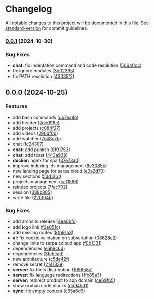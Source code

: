 # Changelog

All notable changes to this project will be documented in this file. See [standard-version](https://github.com/conventional-changelog/standard-version) for commit guidelines.

### [0.0.1](https://github.com/yellow-code-io/serpacloud/compare/v0.0.0...v0.0.1) (2024-10-30)


### Bug Fixes

* **chat:** fix indentation command and code resolution ([50640dc](https://github.com/yellow-code-io/serpacloud/commit/50640dc21fe7730dd8f4f550343f420849120edd))
* fix ignore modules ([3d02395](https://github.com/yellow-code-io/serpacloud/commit/3d02395e4c12bedf4644dcae9025eb33724e6ea4))
* fix PATH resolution ([43335f2](https://github.com/yellow-code-io/serpacloud/commit/43335f24fdcb904c13f926c2928a6b876b8501e6))

## 0.0.0 (2024-10-25)


### Features

* add bash commands ([db7ea8b](https://github.com/yellow-code-io/serpacloud/commit/db7ea8b0b758904ba8901a375fea6c8fe6ec245f))
* add header ([2de096e](https://github.com/yellow-code-io/serpacloud/commit/2de096e8ebef50f6e5957c00825ac00608704d2d))
* add projects ([c084f27](https://github.com/yellow-code-io/serpacloud/commit/c084f27605a7df2eb34fd1971fa44cbfe4262466))
* add videos ([290df0b](https://github.com/yellow-code-io/serpacloud/commit/290df0bed53831b1aec024c52ad1643f8f58a5b2))
* add watcher ([7c48c7b](https://github.com/yellow-code-io/serpacloud/commit/7c48c7ba38b719760dbdeedb3b9e0b5757211081))
* chat ([fc24307](https://github.com/yellow-code-io/serpacloud/commit/fc243071e2fd923b33fa17528d1c9d0a43941783))
* **chat:** add publish ([8f91753](https://github.com/yellow-code-io/serpacloud/commit/8f91753874d160e88f6a11e1f5fcff5b6a56911b))
* **chat:** add toast ([443a939](https://github.com/yellow-code-io/serpacloud/commit/443a9392bcfff13c5719d88d6aa9fc2d38059700))
* **docker:** nginx for spa ([37e73a0](https://github.com/yellow-code-io/serpacloud/commit/37e73a040492c0e01ac1b5f6950751d5675ea551))
* improve indexing ids management ([9e3085b](https://github.com/yellow-code-io/serpacloud/commit/9e3085bf55b51e6e0efe751848d9cbf1abc0ff1f))
* new landing page for serpa cloud ([e3a2d70](https://github.com/yellow-code-io/serpacloud/commit/e3a2d70dc8eeb927a16a997f1c68d7367d96948e))
* new sections ([5dd12b1](https://github.com/yellow-code-io/serpacloud/commit/5dd12b10614fe836544d4e52a89bcf08c3c38505))
* projects management ([caf1566](https://github.com/yellow-code-io/serpacloud/commit/caf1566dedc03f3d9a4f7b3803377e4fae179fc8))
* reindex projects ([7fec702](https://github.com/yellow-code-io/serpacloud/commit/7fec702d411cd52c56ee7ef7fed35428631f48f3))
* session ([388b885](https://github.com/yellow-code-io/serpacloud/commit/388b88549583e0adab4420c7e582ecc9e25f0ef2))
* write file ([220f04b](https://github.com/yellow-code-io/serpacloud/commit/220f04b2fdd9ff63a62a885827efb2d006ae94d1))


### Bug Fixes

* add archs to release ([49e0bfc](https://github.com/yellow-code-io/serpacloud/commit/49e0bfc5d644271aaf7f3304d0bc62dee0c5f3e7))
* add logo link ([f2e051c](https://github.com/yellow-code-io/serpacloud/commit/f2e051c27870218f038d99fad78bc6d3e6526892))
* add missing routes ([8fb91b3](https://github.com/yellow-code-io/serpacloud/commit/8fb91b3e4e063612a70e2e3b2f7e7226faa13fc8))
* **ai:** fix cookie validation on subscription ([08628c2](https://github.com/yellow-code-io/serpacloud/commit/08628c245d43905333dde9b55531a2dadd1f0884))
* change links to serpa ccloud app ([f0b1331](https://github.com/yellow-code-io/serpacloud/commit/f0b133198734a56d0dcb31ac24daf4ec51eb761f))
* dependencies ([eab9c6d](https://github.com/yellow-code-io/serpacloud/commit/eab9c6dbd67bcea219463069a4946b2279a7249d))
* dependencies ([3febcad](https://github.com/yellow-code-io/serpacloud/commit/3febcad92d278d57a14df342e8dcb3a0206f97ae))
* new architecture ([c5de42f](https://github.com/yellow-code-io/serpacloud/commit/c5de42f7649ace7cb5ca29613577589b2591044f))
* remove secret ([214133e](https://github.com/yellow-code-io/serpacloud/commit/214133e30ac65383b40a7eb9a52d096200773434))
* **server:** fix fonts distribution ([108658c](https://github.com/yellow-code-io/serpacloud/commit/108658c227ad8d08b366161bed377471aef6f7e4))
* **server:** fix language redirections ([1fc85a3](https://github.com/yellow-code-io/serpacloud/commit/1fc85a3fb949dd59f666c7690884bd72fb8ae150))
* **server:** redirect product to app domain ([ce69fb5](https://github.com/yellow-code-io/serpacloud/commit/ce69fb50ce280661a9cfb139e9a3a06bf2007277))
* show orphan code blocks ([dd945d1](https://github.com/yellow-code-io/serpacloud/commit/dd945d14264b8b9342a6e9d8289e987e73fc16d9))
* **sync:** fix empty content ([c65a6d9](https://github.com/yellow-code-io/serpacloud/commit/c65a6d9a34d185addca257d0337b4ec76ce90cdd))
